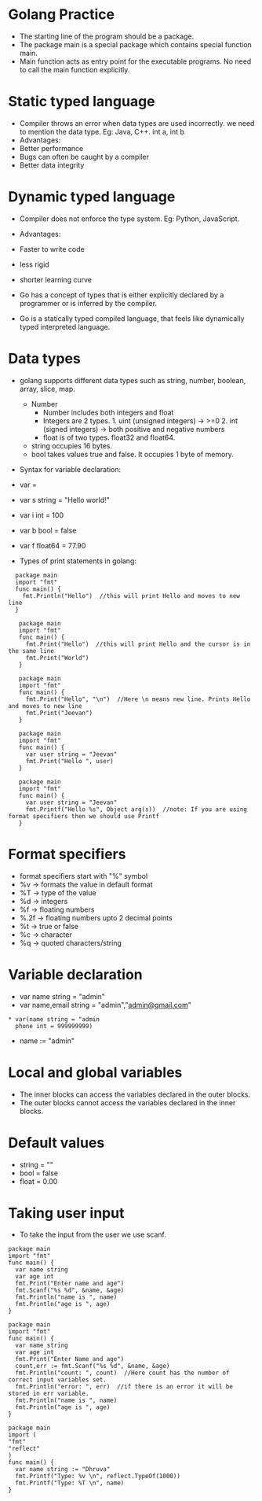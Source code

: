 # Golang Practice
* The starting line of the program should be a package.
* The package main is a special package which contains special function main.
* Main function acts as entry point for the executable programs. No need to call the main function explicitly.

# Static typed language
* Compiler throws an error when data types are used incorrectly. we need to mention the data type. Eg: Java, C++. int a, int b
* Advantages:
* Better performance
* Bugs can often be caught by a compiler
* Better data integrity

# Dynamic typed language
* Compiler does not enforce the type system. Eg: Python, JavaScript.
* Advantages:
* Faster to write code
* less rigid
* shorter learning curve

* Go has a concept of types that is either explicitly declared by a programmer or is inferred by the compiler.
* Go is a statically typed compiled language, that feels like dynamically typed interpreted language.

# Data types
* golang supports different data types such as string, number, boolean, array, slice, map.
  * Number
      * Number includes both integers and float
      * Integers are 2 types. 1. uint (unsigned integers) -> >=0 2. int (signed integers) -> both positive and negative numbers
      * float is of two types. float32 and float64.
   * string occupies 16 bytes.
   * bool takes values true and false. It occupies 1 byte of memory.
 * Syntax for variable declaration:
 * var <variable name> <data type> = <value>
 * var s string = "Hello world!"
 * var i int = 100
 * var b bool = false
 * var f float64 = 77.90

 * Types of print statements in golang:
 ```
   package main
   import "fmt"
   func main() {
     fmt.Println("Hello")  //this will print Hello and moves to new line
   }
```
```
   package main
   import "fmt"
   func main() {
     fmt.Print("Hello")  //this will print Hello and the cursor is in the same line
     fmt.Print("World")
   }
```
```
   package main
   import "fmt"
   func main() {
     fmt.Print("Hello", "\n")  //Here \n means new line. Prints Hello and moves to new line
     fmt.Print("Jeevan")
   }
```
```
   package main
   import "fmt"
   func main() {
     var user string = "Jeevan"
     fmt.Print("Hello ", user)
   }
```
```
   package main
   import "fmt"
   func main() {
     var user string = "Jeevan"
     fmt.Printf("Hello %s", Object arg(s))  //note: If you are using format specifiers then we should use Printf
   }
```

# Format specifiers
* format specifiers start with "%" symbol
* %v -> formats the value in default format
* %T -> type of the value
* %d -> integers
* %f -> floating numbers
* %.2f -> floating numbers upto 2 decimal points
* %t -> true or false
* %c -> character
* %q -> quoted characters/string




# Variable declaration

* var name string = "admin"
* var name,email string = "admin","admin@gmail.com"
```
* var(name string = "admin
  phone int = 999999999)
```
* name := "admin"

# Local and global variables
* The inner blocks can access the variables declared in the outer blocks.
* The outer blocks cannot access the variables declared in the inner blocks.

# Default values 
* string = ""
* bool = false
* float = 0.00

# Taking user input
* To take the input from the user we use scanf.
```
package main
import "fmt"
func main() {
  var name string
  var age int
  fmt.Print("Enter name and age")
  fmt.Scanf("%s %d", &name, &age)
  fmt.Println("name is ", name)
  fmt.Println("age is ", age)
}
```
```
package main
import "fmt"
func main() {
  var name string
  var age int
  fmt.Print("Enter Name and age")
  count,err := fmt.Scanf("%s %d", &name, &age)
  fmt.Println("count: ", count)  //Here count has the number of correct input variables set.
  fmt.Println("error: ", err)  //if there is an error it will be stored in err variable.
  fmt.Println("name is ", name)
  fmt.Println("age is ", age)
}
```
```
package main
import (
"fmt"
"reflect"
)
func main() {
  var name string := "Dhruva"
  fmt.Printf("Type: %v \n", reflect.TypeOf(1000))
  fmt.Printf("Type: %T \n", name)
}
```
